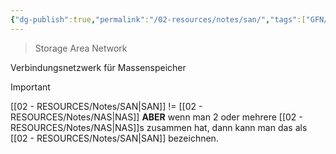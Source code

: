```yaml
---
{"dg-publish":true,"permalink":"/02-resources/notes/san/","tags":["GFN/prüfungsrelevant/AP1","netzwerk","speicher"],"noteIcon":"","updated":"2025-08-26T16:35:07.315+02:00"}
---
```


> Storage Area Network 

Verbindungsnetzwerk für Massenspeicher

>[!important] 
>[[02 - RESOURCES/Notes/SAN\|SAN]]  != [[02 - RESOURCES/Notes/NAS\|NAS]]
>**ABER** wenn man 2 oder mehrere [[02 - RESOURCES/Notes/NAS\|NAS]]s zusammen hat, dann kann man das als [[02 - RESOURCES/Notes/SAN\|SAN]] bezeichnen.
